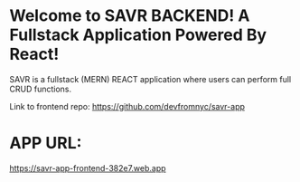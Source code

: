 # Welcome to SAVR BACKEND! A Fullstack Application Powered By React!

SAVR is a fullstack (MERN) REACT application where users can perform full CRUD functions.

Link to frontend repo: https://github.com/devfromnyc/savr-app

# APP URL:

https://savr-app-frontend-382e7.web.app
